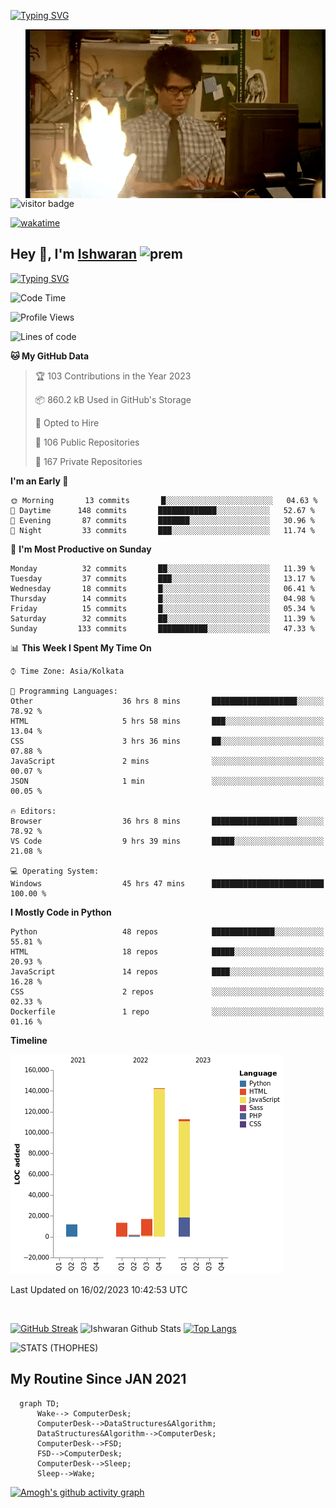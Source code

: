 [![Typing SVG](https://readme-typing-svg.herokuapp.com?font=Fira+Code&duration=1000&pause=2000&color=9400D3&multiline=true&width=1500&height=20&lines=%3D%3D%3D%3D%3D%3D%3D%3D%3D%3D%3D%3D%3D%3D%3D%3D%3D%3D%3D%3D%3D%3D%3D%3D%3D%3D%3D%3D%3D%3D%3D%3D%3D%3D%3D%3D%3D%3D%3D%3D%3D%3D%3D%3D%3D%3D%3D%3D%3D%3D%3D%3D%3D%3D%3D%3D%3D%3D%3D%3D%3D%3D%3D%3D%3D%3D%3D%3D%3D%3D%3D%3D%3D%3D%3D%3D%3D%3D%3D%3D%3D%3D%3D%3D%3D%3D%3D%3D%3D%3D%3D%3D%3D%3D%3D%3D%3D%3D%3D%3D%3D%3D%3D%3D%3D%3D%3D%3D%3D%3D%3D%3D%3D%3D%3D%3D%3D%3D%3D%3D%3D%3D%3D%3D%3D%3D%3D%3D%3D%3D%3D%3D)](https://git.io/typing-svg)


<img align="right" src="/assets/gif/Firepc.gif" />

![visitor badge](https://visitor-badge.glitch.me/badge?page_id=IshwaranRudhara-badge&left_color=red&right_color=green&left_text=Hello%20Visitors)

[![wakatime](https://wakatime.com/badge/user/fc738f08-9e9d-4e8b-a6ea-7f547f91629d.svg)](https://wakatime.com/@fc738f08-9e9d-4e8b-a6ea-7f547f91629d)

<h2>Hey 👋, I'm <a href="https://github.com/IshwaranRudhara">Ishwaran</a> <img width="30" alt="prem" src="https://user-images.githubusercontent.com/47528708/184485159-eb187755-3860-4024-84e0-36e3194f9dac.gif"></h2>

[![Typing SVG](https://readme-typing-svg.herokuapp.com?font=Fira+Code&duration=1000&pause=2000&color=9400D3&multiline=true&width=1500&height=20&lines=%3D%3D%3D%3D%3D%3D%3D%3D%3D%3D%3D%3D%3D%3D%3D%3D%3D%3D%3D%3D%3D%3D%3D%3D%3D%3D%3D%3D%3D%3D%3D%3D%3D%3D%3D%3D%3D%3D%3D%3D%3D%3D%3D%3D%3D%3D%3D%3D%3D%3D%3D%3D%3D%3D%3D%3D%3D%3D%3D%3D%3D%3D%3D%3D%3D%3D%3D%3D%3D%3D%3D%3D%3D%3D%3D%3D%3D%3D%3D%3D%3D%3D%3D%3D%3D%3D%3D%3D%3D%3D%3D%3D%3D%3D%3D%3D%3D%3D%3D%3D%3D%3D%3D%3D%3D%3D%3D%3D%3D%3D%3D%3D%3D%3D%3D%3D%3D%3D%3D%3D%3D%3D%3D%3D%3D%3D%3D%3D%3D%3D%3D%3D)](https://git.io/typing-svg)




<!--START_SECTION:waka-->
![Code Time](http://img.shields.io/badge/Code%20Time-444%20hrs%202%20mins-blue)

![Profile Views](http://img.shields.io/badge/Profile%20Views-8-blue)

![Lines of code](https://img.shields.io/badge/From%20Hello%20World%20I%27ve%20Written-299%20Thousand%20lines%20of%20code-blue)

**🐱 My GitHub Data** 

> 🏆 103 Contributions in the Year 2023
 > 
> 📦 860.2 kB Used in GitHub's Storage 
 > 
> 💼 Opted to Hire
 > 
> 📜 106 Public Repositories 
 > 
> 🔑 167 Private Repositories  
 > 
**I'm an Early 🐤** 

```text
🌞 Morning       13 commits       █░░░░░░░░░░░░░░░░░░░░░░░░   04.63 % 
🌆 Daytime      148 commits       █████████████░░░░░░░░░░░░   52.67 % 
🌃 Evening       87 commits       ███████░░░░░░░░░░░░░░░░░░   30.96 % 
🌙 Night         33 commits       ███░░░░░░░░░░░░░░░░░░░░░░   11.74 % 

```
📅 **I'm Most Productive on Sunday** 

```text
Monday          32 commits       ██░░░░░░░░░░░░░░░░░░░░░░░   11.39 % 
Tuesday         37 commits       ███░░░░░░░░░░░░░░░░░░░░░░   13.17 % 
Wednesday       18 commits       █░░░░░░░░░░░░░░░░░░░░░░░░   06.41 % 
Thursday        14 commits       █░░░░░░░░░░░░░░░░░░░░░░░░   04.98 % 
Friday          15 commits       █░░░░░░░░░░░░░░░░░░░░░░░░   05.34 % 
Saturday        32 commits       ██░░░░░░░░░░░░░░░░░░░░░░░   11.39 % 
Sunday         133 commits       ███████████░░░░░░░░░░░░░░   47.33 % 

```


📊 **This Week I Spent My Time On** 

```text
⌚︎ Time Zone: Asia/Kolkata

💬 Programming Languages: 
Other                    36 hrs 8 mins       ███████████████████░░░░░░   78.92 % 
HTML                     5 hrs 58 mins       ███░░░░░░░░░░░░░░░░░░░░░░   13.04 % 
CSS                      3 hrs 36 mins       ██░░░░░░░░░░░░░░░░░░░░░░░   07.88 % 
JavaScript               2 mins              ░░░░░░░░░░░░░░░░░░░░░░░░░   00.07 % 
JSON                     1 min               ░░░░░░░░░░░░░░░░░░░░░░░░░   00.05 % 

🔥 Editors: 
Browser                  36 hrs 8 mins       ███████████████████░░░░░░   78.92 % 
VS Code                  9 hrs 39 mins       █████░░░░░░░░░░░░░░░░░░░░   21.08 % 

💻 Operating System: 
Windows                  45 hrs 47 mins      █████████████████████████   100.00 % 

```

**I Mostly Code in Python** 

```text
Python                   48 repos            ██████████████░░░░░░░░░░░   55.81 % 
HTML                     18 repos            █████░░░░░░░░░░░░░░░░░░░░   20.93 % 
JavaScript               14 repos            ████░░░░░░░░░░░░░░░░░░░░░   16.28 % 
CSS                      2 repos             ░░░░░░░░░░░░░░░░░░░░░░░░░   02.33 % 
Dockerfile               1 repo              ░░░░░░░░░░░░░░░░░░░░░░░░░   01.16 % 

```


**Timeline**

![Chart not found](https://raw.githubusercontent.com/IshwaranRudhara/IshwaranRudhara/main/charts/bar_graph.png) 


 Last Updated on 16/02/2023 10:42:53 UTC
<!--END_SECTION:waka-->

```javascript



```


[![GitHub Streak](https://streak-stats.demolab.com?user=IshwaranRudhara&theme=dark&border_radius=4.7&date_format=M%20j%5B%2C%20Y%5D&background=000000&border=000000)](https://git.io/streak-stats)
![Ishwaran Github Stats](https://github-readme-stats.vercel.app/api?username=IshwaranRudhara&&show_icons=true&theme=radical)
[![Top Langs](https://github-readme-stats.vercel.app/api/top-langs/?username=IshwaranRudhara&layout=compact)](https://github.com/anuraghazra/github-readme-stats)

![STATS (THOPHES)](https://github-profile-trophy.vercel.app/?username=IshwaranRudhara&theme=gruvbox&margin-w=10&margin-h=15&column=8)




<H2>My Routine Since JAN 2021</H2>

```mermaid
  graph TD;
      Wake--> ComputerDesk;
      ComputerDesk-->DataStructures&Algorithm;
      DataStructures&Algorithm-->ComputerDesk;
      ComputerDesk-->FSD;
      FSD-->ComputerDesk;
      ComputerDesk-->Sleep;
      Sleep-->Wake;
```
[![Amogh's github activity graph](https://activity-graph.herokuapp.com/graph?username=IshwaranRudhara&bg_color=000000&color=3620f7&line=5a0c99&point=1adbce&area=true&hide_border=true)](https://github.com/ashutosh00710/github-readme-activity-graph)


<!--
**IshwaranRudhara/IshwaranRudhara** is a ✨ _special_ ✨ repository because its `README.md` (this file) appears on your GitHub profile.

Here are some ideas to get you started:

- 🔭 I’m currently working on ...
- 🌱 I’m currently learning ...
- 👯 I’m looking to collaborate on ...
- 🤔 I’m looking for help with ...
- 💬 Ask me about ...
- 📫 How to reach me: ...
- 😄 Pronouns: ...
- ⚡ Fun fact: ...
-->
